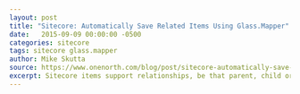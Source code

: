 ```yaml
---
layout: post
title: "Sitecore: Automatically Save Related Items Using Glass.Mapper"
date:   2015-09-09 00:00:00 -0500
categories: sitecore
tags: sitecore glass.mapper
author: Mike Skutta
source: https://www.onenorth.com/blog/post/sitecore-automatically-save-related-items-using-glassmapper
excerpt: Sitecore items support relationships, be that parent, child or linked, to other items. Glass.Mapper easily works with these types of relationships. It not only supports them when retrieving items, but also while saving. Glass.Mapper even checks to make sure all related items exist before saving the item, essentially enforcing referential integrity.
---
```

